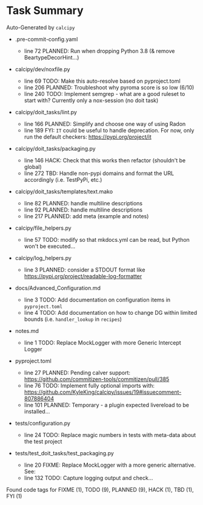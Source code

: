 # Task Summary

Auto-Generated by `calcipy`

- .pre-commit-config.yaml
    - line  72 PLANNED: Run when dropping Python 3.8 (& remove BeartypeDecorHint...)

- calcipy/dev/noxfile.py
    - line  69    TODO: Make this auto-resolve based on pyproject.toml
    - line 206 PLANNED: Troubleshoot why pyroma score is so low (6/10)
    - line 240    TODO: Implement semgrep - what are a good ruleset to start with? Currently only a nox-session (no doit task)

- calcipy/doit_tasks/lint.py
    - line 166 PLANNED: Simplify and choose one way of using Radon
    - line 189     FYI: `IT` could be useful to handle deprecation. For now, only run the default checkers: https://pypi.org/project/it

- calcipy/doit_tasks/packaging.py
    - line 146    HACK: Check that this works then refactor (shouldn't be global)
    - line 272     TBD: Handle non-pypi domains and format the URL accordingly (i.e. TestPyPi, etc.)

- calcipy/doit_tasks/templates/text.mako
    - line  82 PLANNED: handle multiline descriptions
    - line  92 PLANNED: handle multiline descriptions
    - line 217 PLANNED: add meta (example and notes)

- calcipy/file_helpers.py
    - line  57    TODO: modify so that mkdocs.yml can be read, but Python won't be executed...

- calcipy/log_helpers.py
    - line   3 PLANNED: consider a STDOUT format like https://pypi.org/project/readable-log-formatter

- docs/Advanced_Configuration.md
    - line   3    TODO: Add documentation on configuration items in `pyproject.toml`
    - line   4    TODO: Add documentation on how to change DG within limited bounds (i.e. `handler_lookup` in `recipes`)

- notes.md
    - line   1    TODO: Replace MockLogger with more Generic Intercept Logger

- pyproject.toml
    - line  27 PLANNED: Pending calver support: https://github.com/commitizen-tools/commitizen/pull/385
    - line  76    TODO: Implement fully optional imports with: https://github.com/KyleKing/calcipy/issues/19#issuecomment-807886404
    - line 101 PLANNED: Temporary - a plugin expected livereload to be installed...

- tests/configuration.py
    - line  24    TODO: Replace magic numbers in tests with meta-data about the test project

- tests/test_doit_tasks/test_packaging.py
    - line  20   FIXME: Replace MockLogger with a more generic alternative. See:
    - line 132    TODO: Capture logging output and check...

Found code tags for FIXME (1), TODO (9), PLANNED (9), HACK (1), TBD (1), FYI (1)

<!-- calcipy:skip_tags -->
